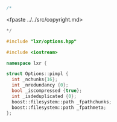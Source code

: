```cpp
/*
````
<fpaste ../../src/copyright.md>
```cpp
*/

#include "lxr/options.hpp"

#include <iostream>

namespace lxr {

struct Options::pimpl {
  int _nchunks{16};
  int _nredundancy {0};
  bool _iscompressed {true};
  int _isdeduplicated {0};
  boost::filesystem::path _fpathchunks;
  boost::filesystem::path _fpathmeta;
};


````
